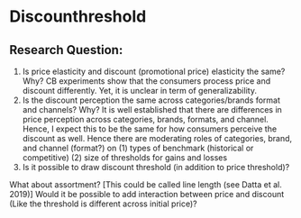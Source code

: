 # Discounthreshold

## Research Question:
1) Is price elasticity and discount (promotional price) elasticity the same?
	Why? CB experiments show that the consumers process price and discount differently. Yet, it is unclear in term of generalizability.
2) Is the discount perception the same across categories/brands format and channels?
	Why? It is well established that there are differences in price perception across categories, brands, formats, and channel. Hence, I expect this to be the same for how consumers perceive the discount as well. Hence there are moderating roles of categories, brand, and channel (format?) on (1) types of benchmark (historical or competitive) (2) size of thresholds for gains and losses
3) Is it possible to draw discount threshold (in addition to price threshold)? 

What about assortment? [This could be called line length (see Datta et al. 2019)]
Would it be possible to add interaction between price and discount (Like the threshold is different across initial price)?
